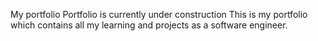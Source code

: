 My portfolio
Portfolio is currently under construction
This is my portfolio which contains all my learning and projects as a software engineer.

